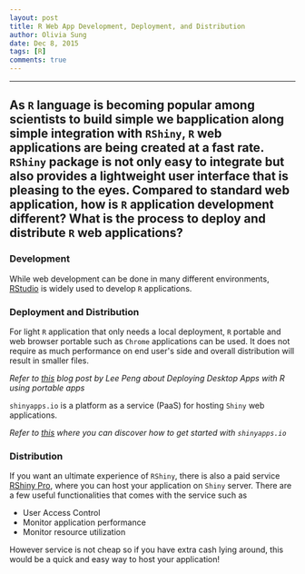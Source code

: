 ```yaml
---
layout: post
title: R Web App Development, Deployment, and Distribution
author: Olivia Sung
date: Dec 8, 2015
tags: [R]
comments: true
---
```


---
As `R` language is becoming popular among scientists to build simple we bapplication along simple integration with `RShiny`, `R` web applications are being created at a fast rate. `RShiny` package is not only easy to integrate but also provides a lightweight user interface that is pleasing to the eyes.
Compared to standard web application, how is `R` application development different? 
What is the process to deploy and distribute `R` web applications?
---

### Development

While web development can be done in many different environments, [RStudio](https://www.rstudio.com/) is widely used to develop `R` applications.

### Deployment and Distribution

For light `R` application that only needs a local deployment, `R` portable and web browser portable such as `Chrome` applications can be used. It does not require as much performance on end user's side and overall distribution will result in smaller files.

  *Refer to [this](http://www.r-bloggers.com/deploying-desktop-apps-with-r/) blog post by Lee Peng about Deploying Desktop Apps with R using portable apps*

`shinyapps.io` is a platform as a service (PaaS) for hosting `Shiny` web applications.

  *Refer to [this](http://shiny.rstudio.com/articles/shinyapps.html) where you can discover how to get started with `shinyapps.io`*

### Distribution

If you want an ultimate experience of `RShiny`, there is also a paid service [RShiny Pro](https://www.rstudio.com/products/shiny-server-pro/), where you can host your application on `Shiny` server. 
There are a few useful functionalities that comes with the service such as 

- User Access Control
- Monitor application performance 
- Monitor resource utilization 

However service is not cheap so if you have extra cash lying around, this would be a quick and easy way to host your application!


